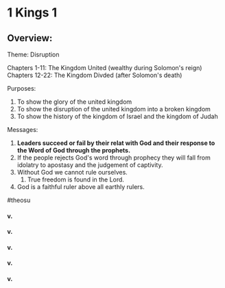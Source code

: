 # 1 Kings 1

## Overview:
Theme: Disruption

Chapters 1-11: The Kingdom United (wealthy during Solomon's reign)
Chapters 12-22: The Kingdom Divded (after Solomon's death)

Purposes:
1. To show the glory of the united kingdom
2. To show the disruption of the united kingdom into a broken kingdom
3. To show the history of the kingdom of Israel and the kingdom of Judah

Messages:
1. **Leaders succeed or fail by their relat with God and their response to the Word of God through the prophets.**
2. If the people rejects God's word through prophecy they will fall from idolatry to apostasy and the judgement of captivity.
3. Without God we cannot rule ourselves.
	1. True freedom is found in the Lord.
4. God is a faithful ruler above all earthly rulers.

#theosu 

#### v.
>

#### v.
>

#### v.
>

#### v.
>

#### v.
>

